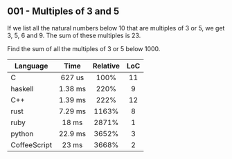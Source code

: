 001 - Multiples of 3 and 5
--------------------------

If we list all the natural numbers below 10 that are multiples of 3 or 5, we
get 3, 5, 6 and 9. The sum of these multiples is 23.

Find the sum of all the multiples of 3 or 5 below 1000.

Language | Time | Relative | LoC
--- | :---: | :---: | :---:
C | 627 us | 100% | 11
haskell | 1.38 ms | 220% | 9
C++ | 1.39 ms | 222% | 12
rust | 7.29 ms | 1163% | 8
ruby | 18 ms | 2871% | 1
python | 22.9 ms | 3652% | 3
CoffeeScript | 23 ms | 3668% | 2
